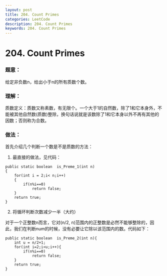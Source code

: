 ```yaml
---
layout: post
title: 204. Count Primes
categories: LeetCode
description: 204. Count Primes
keywords: 204. Count Primes
---
```

# 204. Count Primes

### 题意：
给定非负数n，给出小于n的所有质数个数。

### 理解：
质数定义：质数又称素数，有无限个。一个大于1的自然数，除了1和它本身外，不能被其他自然数(质数)整除，换句话说就是该数除了1和它本身以外不再有其他的因数；否则称为合数。

### 做法：
首先介绍几个判断一个数是不是质数的方法：

1. 最直接的做法，见代码：
```
public static boolean  is_Preme_1(int n)
{
    for(int i = 2;i< n;i++)
    {
        if(n%i==0)
            return false;
    }
    return true;
}
```

2. 将循环判断次数减少一半（大约）

对于一个正整数n而言，它对(n/2, n)范围内的正整数是必然不能够整除的，因此，我们在判断num的时候，没有必要让它除以该范围内的数。代码如下：

```
public static boolean  is_Preme_2(int n){
    int u = n/2+1;
    for(int i=2;i<u;i++){
        if(n%i==0)
            return false;
    }
    return true;
}
```

